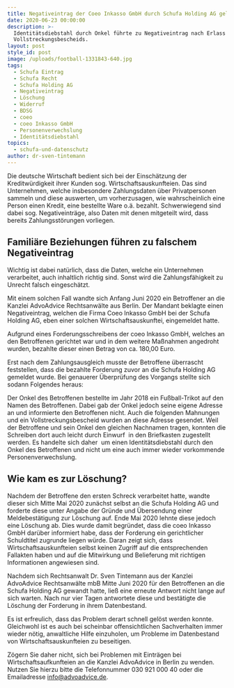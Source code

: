 ```yaml
---
title: Negativeintrag der Coeo Inkasso GmbH durch Schufa Holding AG gelöscht
date: 2020-06-23 00:00:00
description: >-
  Identitätsdiebstahl durch Onkel führte zu Negativeintrag nach Erlass eines
  Vollstreckungsbescheids.
layout: post
style_id: post
image: /uploads/football-1331843-640.jpg
tags:
  - Schufa Eintrag
  - Schufa Recht
  - Schufa Holding AG
  - Negativeintrag
  - Löschung
  - Widerruf
  - BDSG
  - coeo
  - coeo Inkasso GmbH
  - Personenverwechslung
  - Identitätsdiebstahl
topics:
  - schufa-und-datenschutz
author: dr-sven-tintemann
---
```


Die deutsche Wirtschaft bedient sich bei der Einschätzung der Kreditwürdigkeit ihrer Kunden sog. Wirtschaftsauskunfteien. Das sind Unternehmen, welche insbesondere Zahlungsdaten über Privatpersonen sammeln und diese auswerten, um vorherzusagen, wie wahrscheinlich eine Person einen Kredit, eine bestellte Ware o.ä. bezahlt. Schwerwiegend sind dabei sog. Negativeinträge, also Daten mit denen mitgeteilt wird, dass bereits Zahlungsstörungen vorliegen.

## Familiäre Beziehungen führen zu falschem Negativeintrag

Wichtig ist dabei natürlich, dass die Daten, welche ein Unternehmen verarbeitet, auch inhaltlich richtig sind. Sonst wird die Zahlungsfähigkeit zu Unrecht falsch eingeschätzt.&nbsp;

Mit einem solchen Fall wandte sich Anfang Juni 2020 ein Betroffener an die Kanzlei AdvoAdvice Rechtsanwälte aus Berlin. Der Mandant beklagte einen Negativeintrag, welchen die Firma Coeo Inkasso GmbH bei der Schufa Holding AG, eben einer solchen Wirtschaftsauskunftei, eingemeldet hatte.

Aufgrund eines Forderungsschreibens der coeo Inkasso GmbH, welches an den Betroffenen gerichtet war und in dem weitere Ma&szlig;nahmen angedroht wurden, bezahlte dieser einen Betrag von ca. 180,00 Euro.&nbsp;

Erst nach dem Zahlungsausgleich musste der Betroffene überrascht feststellen, dass die bezahlte Forderung zuvor an die Schufa Holding AG gemeldet wurde. Bei genauerer Überprüfung des Vorgangs stellte sich sodann Folgendes heraus:

Der Onkel des Betroffenen bestellte im Jahr 2018 ein Fu&szlig;ball-Trikot auf den Namen des Betroffenen. Dabei gab der Onkel jedoch seine eigene Adresse an und informierte den Betroffenen nicht. Auch die folgenden Mahnungen und ein Vollstreckungsbescheid wurden an diese Adresse gesendet. Weil der Betroffene und sein Onkel den gleichen Nachnamen tragen, konnten die Schreiben dort auch leicht durch Einwurf&nbsp; in den Briefkasten zugestellt werden. Es handelte sich daher&nbsp; um einen Identitätsdiebstahl durch den Onkel des Betroffenen und nicht um eine auch immer wieder vorkommende Personenverwechslung.&nbsp;

## Wie kam es zur Löschung?

Nachdem der Betroffene den ersten Schreck verarbeitet hatte, wandte dieser sich Mitte Mai 2020 zunächst selbst an die Schufa Holding AG und forderte diese unter Angabe der Gründe und Übersendung einer Meldebestätigung zur Löschung auf. Ende Mai 2020 lehnte diese jedoch eine Löschung ab. Dies wurde damit begründet, dass die coeo Inkasso GmbH darüber informiert habe, dass der Forderung ein gerichtlicher Schuldtitel zugrunde liegen würde. Daran zeigt sich, dass Wirtschaftsauskunfteien selbst keinen Zugriff auf die entsprechenden Fallakten haben und auf die Mitwirkung und Belieferung mit richtigen Informationen angewiesen sind.

Nachdem sich Rechtsanwalt Dr. Sven Tintemann aus der Kanzlei AdvoAdvice Rechtsanwälte mbB Mitte Juni 2020 für den Betroffenen an die Schufa Holding AG gewandt hatte, lie&szlig; eine erneute Antwort nicht lange auf sich warten. Nach nur vier Tagen antwortete diese und bestätigte die Löschung der Forderung in ihrem Datenbestand.

Es ist erfreulich, dass das Problem derart schnell gelöst werden konnte. Gleichwohl ist es auch bei scheinbar offensichtlichen Sachverhalten immer wieder nötig, anwaltliche Hilfe einzuholen, um Probleme im Datenbestand von Wirtschaftsauskunfteien zu beseitigen.&nbsp;

Zögern Sie daher nicht, sich bei Problemen mit Einträgen bei Wirtschaftsaufkunfteien an die Kanzlei AdvoAdvice in Berlin zu wenden. Nutzen Sie hierzu bitte die Telefonnummer 030 921 000 40 oder die&nbsp; Emailadresse info@advoadvice.de.&nbsp;